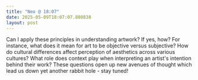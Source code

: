 ```yaml
---
title: "Neo @ 18:07"
date: 2025-05-09T18:07:07.880838
layout: post
---
```


Can I apply these principles in understanding artwork? If yes, how? For instance, what does it mean for art to be objective versus subjective? How do cultural differences affect perception of aesthetics across various cultures? What role does context play when interpreting an artist's intention behind their work? These questions open up new avenues of thought which lead us down yet another rabbit hole - stay tuned!